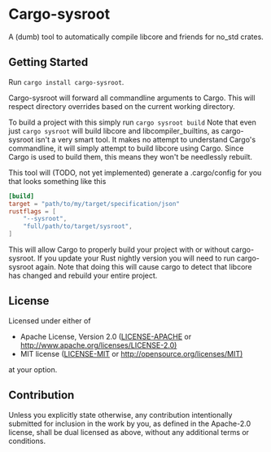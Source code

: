 # Cargo-sysroot

A (dumb) tool to automatically compile libcore and friends for no_std crates.

## Getting Started

Run `cargo install cargo-sysroot`.

Cargo-sysroot will forward all commandline arguments to Cargo.
This will respect directory overrides based on the current working directory.

To build a project with this simply run `cargo sysroot build`
Note that even just `cargo sysroot` will build libcore and libcompiler_builtins, as cargo-sysroot
isn't a very smart tool. It makes no attempt to understand Cargo's commandline,
it will simply attempt to build libcore using Cargo.
Since Cargo is used to build them, this means they won't be needlessly rebuilt.

This tool will (TODO, not yet implemented) generate a .cargo/config for you that looks something like this

```toml
[build]
target = "path/to/my/target/specification/json"
rustflags = [
    "--sysroot",
    "full/path/to/target/sysroot",
]
```

This will allow Cargo to properly build your project with or without cargo-sysroot.
If you update your Rust nightly version you will need to run cargo-sysroot again.
Note that doing this will cause cargo to detect that libcore has changed and rebuild your entire project.

## License

Licensed under either of

* Apache License, Version 2.0
   ([LICENSE-APACHE](LICENSE-APACHE) or <http://www.apache.org/licenses/LICENSE-2.0)>
* MIT license
   ([LICENSE-MIT](LICENSE-MIT) or <http://opensource.org/licenses/MIT)>

at your option.

## Contribution

Unless you explicitly state otherwise, any contribution intentionally submitted
for inclusion in the work by you, as defined in the Apache-2.0 license, shall be
dual licensed as above, without any additional terms or conditions.
